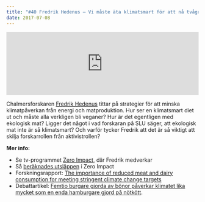 ```yaml
---
title: "#40 Fredrik Hedenus – Vi måste äta klimatsmart för att nå tvågradersmålet!"
date: 2017-07-08
---
```


<iframe src="https://w.soundcloud.com/player/?url=https%3A//api.soundcloud.com/tracks/332219731&amp;color=001665&amp;auto_play=false&amp;hide_related=false&amp;show_comments=true&amp;show_user=true&amp;show_reposts=false" width="100%" height="166" frameborder="no" scrolling="no"></iframe>

Chalmersforskaren [Fredrik Hedenus](https://www.chalmers.se/sv/Personal/Sidor/fredrik-hedenus.aspx) tittar på strategier för att minska klimatpåverkan från energi och matproduktion. Hur ser en klimatsmart diet ut och måste alla verkligen bli veganer? Hur är det egentligen med ekologisk mat? Ligger det något i vad forskaran på SLU säger, att ekologisk mat inte är så klimatsmart? Och varför tycker Fredrik att det är så viktigt att skilja forskarrollen från aktivistrollen?

**Mer info:**

- Se tv-programmet [Zero Impact](http://urplay.se/serie/199531-zero-impact), där Fredrik medverkar
- Så [beräknades utsläppen](http://www.forskning.se/2017/02/20/sa-beraknades-utslappen-i-tv-serien-zero-impact/) i Zero Impact
- Forskningsrapport: [The importance of reduced meat and dairy consumption for meeting stringent climate change targets](https://link.springer.com/article/10.1007/s10584-014-1104-5)
- Debattartikel: [Femtio burgare gjorda av bönor påverkar klimatet lika mycket som en enda hamburgare gjord på nötkött](https://www.svd.se/burgare-pa-bonor-ar-langt-mer-klimatvanliga).
